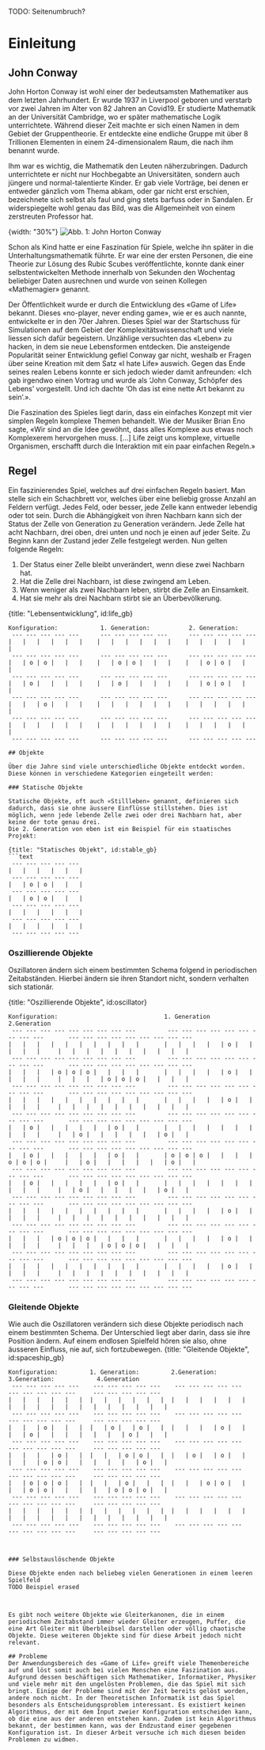 

TODO: Seitenumbruch?



# Einleitung #
<!-- das ist ein Teil-->

## John Conway
John Horton Conway ist wohl einer der bedeutsamsten Mathematiker aus dem letzten Jahrhundert. Er wurde 1937 in Liverpool geboren und verstarb vor zwei Jahren im Alter von 82 Jahren an Covid19. Er studierte Mathematik an der Universität Cambridge, wo er später mathematische Logik unterrichtete. Während dieser Zeit machte er sich einen Namen in dem Gebiet der Gruppentheorie. Er entdeckte eine endliche Gruppe mit über 8 Trillionen Elementen in einem 24-dimensionalem Raum, die nach ihm benannt wurde.

Ihm war es wichtig, die Mathematik den Leuten näherzubringen. Dadurch unterrichtete er nicht nur Hochbegabte an Universitäten, sondern auch jüngere und normal-talentierte Kinder. Er gab viele Vorträge, bei denen er entweder gänzlich vom Thema abkam, oder gar nicht erst erschien, bezeichnete sich selbst als faul und ging stets barfuss oder in Sandalen. Er widerspiegelte wohl genau das Bild, was die Allgemeinheit von einem zerstreuten Professor hat.

{width: "30%"}
![Abb. 1: John Horton Conway](conway.png) 

Schon als Kind hatte er eine Faszination für Spiele, welche ihn später in die Unterhaltungsmathematik führte. Er war eine der ersten Personen, die eine Theorie zur Lösung des Rubic Scubes veröffentlichte, konnte dank einer selbstentwickelten Methode innerhalb von Sekunden den Wochentag beliebiger Daten ausrechnen und wurde von seinen Kollegen «Mathemagier» genannt. 

Der Öffentlichkeit wurde er durch die Entwicklung des «Game of Life» bekannt. Dieses «no-player, never ending game», wie er es auch nannte, entwickelte er in den 70er Jahren. Dieses Spiel war der Startschuss für Simulationen auf dem Gebiet der Komplexitätswissenschaft und viele liessen sich dafür begeistern. Unzählige versuchten das «Leben» zu hacken, in dem sie neue Lebensformen entdecken. Die ansteigende Popularität seiner Entwicklung gefiel Conway gar nicht, weshalb er Fragen über seine Kreation mit dem Satz «I hate Life» auswich. Gegen das Ende seines realen Lebens konnte er sich jedoch wieder damit anfreunden: «Ich gab irgendwo einen Vortrag und wurde als ‘John Conway, Schöpfer des Lebens’ vorgestellt. Und ich dachte ‘Oh das ist eine nette Art bekannt zu sein’.». 

Die Faszination des Spieles liegt darin, dass ein einfaches Konzept mit vier simplen Regeln komplexe Themen behandelt. Wie der Musiker Brian Eno sagte, «Wir sind an die Idee gewöhnt, dass alles Komplexe aus etwas noch Komplexerem hervorgehen muss. […] Life zeigt uns komplexe, virtuelle Organismen, erschafft durch die Interaktion mit ein paar einfachen Regeln.»

## Regel

Ein faszinierendes Spiel, welches auf drei einfachen Regeln basiert. Man stelle sich ein Schachbrett vor, welches über eine beliebig grosse Anzahl an Feldern verfügt. Jedes Feld, oder besser, jede Zelle kann entweder lebendig oder tot sein. Durch die Abhängigkeit von ihren Nachbarn kann sich der Status der Zelle von Generation zu Generation verändern. Jede Zelle hat acht Nachbarn, drei oben, drei unten und noch je einen auf jeder Seite. Zu Beginn kann der Zustand jeder Zelle festgelegt werden. Nun gelten folgende Regeln:
1.	Der Status einer Zelle bleibt unverändert, wenn diese zwei Nachbarn hat.
2.	Hat die Zelle drei Nachbarn, ist diese zwingend am Leben.
3.	Wenn weniger als zwei Nachbarn leben, stirbt die Zelle an Einsamkeit.
4.	Hat sie mehr als drei Nachbarn stirbt sie an Überbevölkerung.

{title: "Lebensentwicklung", id:life_gb}
```text
Konfiguration:            1. Generation:           2. Generation:               
 --- --- --- --- ---      --- --- --- --- ---      --- --- --- --- ---              
|   |   |   |   |   |    |   |   |   |   |   |    |   |   |   |   |   |              
 --- --- --- --- ---      --- --- --- --- ---      --- --- --- --- ---             
|   | o | o |   |   |    |   | o | o |   |   |    |   | o | o |   |   |              
 --- --- --- --- ---      --- --- --- --- ---      --- --- --- --- ---             
|   | o |   |   |   |    |   | o |   |   |   |    |   | o | o |   |   |              
 --- --- --- --- ---      --- --- --- --- ---      --- --- --- --- ---             
|   |   | o |   |   |    |   |   |   |   |   |    |   |   |   |   |   |              
 --- --- --- --- ---      --- --- --- --- ---      --- --- --- --- ---             
|   |   |   |   |   |    |   |   |   |   |   |    |   |   |   |   |   |              
 --- --- --- --- ---      --- --- --- --- ---      --- --- --- --- ---             
        
## Objekte    

Über die Jahre sind viele unterschiedliche Objekte entdeckt worden. Diese können in verschiedene Kategorien eingeteilt werden:

### Statische Objekte

Statische Objekte, oft auch «Stillleben» genannt, definieren sich dadurch, dass sie ohne äussere Einflüsse stillstehen. Dies ist möglich, wenn jede lebende Zelle zwei oder drei Nachbarn hat, aber keine der tote genau drei.
Die 2. Generation von eben ist ein Beispiel für ein staatisches Projekt:

{title: "Statisches Objekt", id:stable_gb}
```text
 --- --- --- --- ---
|   |   |   |   |   |
 --- --- --- --- ---
|   | o | o |   |   |
 --- --- --- --- ---
|   | o | o |   |   |
 --- --- --- --- ---
|   |   |   |   |   |
 --- --- --- --- ---
|   |   |   |   |   |
 --- --- --- --- ---
 ```
### Oszillierende Objekte

Oszillatoren ändern sich einem bestimmten Schema folgend in periodischen Zeitabständen. Hierbei ändern sie ihren Standort nicht, sondern verhalten sich stationär.

{title: "Oszillierende Objekte", id:oscillator}

```text
Konfiguration:                              1. Generation                              2.Generation
 --- --- --- --- --- --- --- --- ---         --- --- --- --- --- --- --- --- ---       --- --- --- --- --- --- --- --- ---                                   
|   |   |   |   |   |   |   |   |   |       |   |   |   |   | o |   |   |   |   |     |   |   |   |   |   |   |   |   |   |                                  
 --- --- --- --- --- --- --- --- ---         --- --- --- --- --- --- --- --- ---       --- --- --- --- --- --- --- --- ---                                    
|   |   |   | o | o | o |   |   |   |       |   |   |   |   | o |   |   |   |   |     |   |   |   | o | o | o |   |   |   |                                  
 --- --- --- --- --- --- --- --- ---         --- --- --- --- --- --- --- --- ---       --- --- --- --- --- --- --- --- ---                                     
|   |   |   |   |   |   |   |   |   |       |   |   |   |   | o |   |   |   |   |     |   |   |   |   |   |   |   |   |   |                                   
 --- --- --- --- --- --- --- --- ---         --- --- --- --- --- --- --- --- ---       --- --- --- --- --- --- --- --- ---                                     
|   | o |   |   |   |   |   | o |   |       |   |   |   |   |   |   |   |   |   |     |   | o |   |   |   |   |   | o |   |                                   
 --- --- --- --- --- --- --- --- ---         --- --- --- --- --- --- --- --- ---       --- --- --- --- --- --- --- --- ---                                     
|   | o |   |   |   |   |   | o |   |       | o | o | o |   |   |   | o | o | o |     |   | o |   |   |   |   |   | o |   |                                   
 --- --- --- --- --- --- --- --- ---         --- --- --- --- --- --- --- --- ---       --- --- --- --- --- --- --- --- ---                                     
|   | o |   |   |   |   |   | o |   |       |   |   |   |   |   |   |   |   |   |     |   | o |   |   |   |   |   | o |   |                                   
 --- --- --- --- --- --- --- --- ---         --- --- --- --- --- --- --- --- ---       --- --- --- --- --- --- --- --- ---                                     
|   |   |   |   |   |   |   |   |   |       |   |   |   |   | o |   |   |   |   |     |   |   |   |   |   |   |   |   |   |                                   
 --- --- --- --- --- --- --- --- ---         --- --- --- --- --- --- --- --- ---       --- --- --- --- --- --- --- --- ---                                     
|   |   |   | o | o | o |   |   |   |       |   |   |   |   | o |   |   |   |   |     |   |   |   | o | o | o |   |   |   |                                   
 --- --- --- --- --- --- --- --- ---         --- --- --- --- --- --- --- --- ---       --- --- --- --- --- --- --- --- ---                                     
|   |   |   |   |   |   |   |   |   |       |   |   |   |   | o |   |   |   |   |     |   |   |   |   |   |   |   |   |   |                                   
 --- --- --- --- --- --- --- --- ---         --- --- --- --- --- --- --- --- ---       --- --- --- --- --- --- --- --- ---                                      
```

### Gleitende Objekte
Wie auch die Oszillatoren verändern sich diese Objekte periodisch nach einem bestimmten Schema. Der Unterschied liegt aber darin, dass sie ihre Position ändern. Auf einem endlosen Spielfeld hören sie also, ohne äusseren Einfluss, nie auf, sich fortzubewegen.
{title: "Gleitende Objekte", id:spaceship_gb}
```text
Konfiguration:         1. Generation:         2.Generation:           3.Generation:            4.Generation              
 --- --- --- --- ---    --- --- --- --- ---    --- --- --- --- ---     --- --- --- --- ---     --- --- --- --- ---         
|   |   |   |   |   |  |   |   |   |   |   |  |   |   |   |   |   |   |   |   |   |   |   |   |   |   |   |   |   |    
 --- --- --- --- ---    --- --- --- --- ---    --- --- --- --- ---     --- --- --- --- ---     --- --- --- --- ---         
|   |   | o |   |   |  |   | o |   | o |   |  |   |   |   | o |   |   |   | o |   |   |   |   |   |   | o |   |   |    
 --- --- --- --- ---    --- --- --- --- ---    --- --- --- --- ---     --- --- --- --- ---     --- --- --- --- ---         
|   |   |   | o |   |  |   |   | o | o |   |  |   | o |   | o |   |   |   |   | o | o |   |   |   |   |   | o |   |    
 --- --- --- --- ---    --- --- --- --- ---    --- --- --- --- ---     --- --- --- --- ---     --- --- --- --- ---         
|   | o | o | o |   |  |   |   | o |   |   |  |   |   | o | o |   |   |   | o | o |   |   |   |   | o | o | o |   |    
 --- --- --- --- ---    --- --- --- --- ---    --- --- --- --- ---     --- --- --- --- ---     --- --- --- --- ---         
|   |   |   |   |   |  |   |   |   |   |   |  |   |   |   |   |   |   |   |   |   |   |   |   |   |   |   |   |   |    
 --- --- --- --- ---    --- --- --- --- ---    --- --- --- --- ---     --- --- --- --- ---     --- --- --- --- ---        



### Selbstauslöschende Objekte

Diese Objekte enden nach beliebeg vielen Generationen in einem leeren Spielfeld
TODO Beispiel erased



Es gibt noch weitere Objekte wie Gleiterkanonen, die in einem periodischem Zeitabstand immer wieder Gleiter erzeugen, Puffer, die eine Art Gleiter mit Überbleibsel darstellen oder völlig chaotische Objekte. Diese weiteren Objekte sind für diese Arbeit jedoch nicht relevant.

## Probleme
Der Anwendungsbereich des «Game of Life» greift viele Themenbereiche auf und löst somit auch bei vielen Menschen eine Faszination aus. Aufgrund dessen beschäftigen sich Mathematiker, Informatiker, Physiker und viele mehr mit den ungelösten Problemen, die das Spiel mit sich bringt. Einige der Probleme sind mit der Zeit bereits gelöst worden, andere noch nicht. In der Theoretischen Informatik ist das Spiel besonders als Entscheidungsproblem interessant. Es existiert keinen Algorithmus, der mit dem Input zweier Konfiguration entscheiden kann, ob die eine aus der anderen entstehen kann. Zudem ist kein Algorithmus bekannt, der bestimmen kann, was der Endzustand einer gegebenen Konfiguration ist. In dieser Arbeit versuche ich mich diesen beiden Problemen zu widmen.


